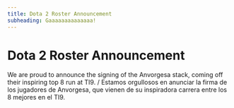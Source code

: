 ```yaml
---
title: Dota 2 Roster Announcement
subheading: Gaaaaaaaaaaaaaa!
---
```


# Dota 2 Roster Announcement

We are proud to announce the signing of the Anvorgesa stack, coming off their inspiring top 8 run at TI9. / Estamos orgullosos en anunciar la firma de los jugadores de Anvorgesa, que vienen de su inspiradora carrera entre los 8 mejores en el TI9.
